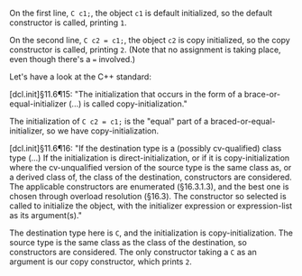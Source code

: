 On the first line, `C c1;`, the object `c1` is default initialized, so the default constructor is called, printing `1`.

On the second line,  `C c2 = c1;`, the object `c2` is copy initialized, so the copy constructor is called, printing `2`. (Note that no assignment is taking place, even though there's a `=` involved.)

Let's have a look at the C++ standard:

[dcl.init]§11.6¶15:
"The initialization that occurs in the form of a brace-or-equal-initializer (...) is called copy-initialization."

The initialization of `C c2 = c1;` is the "equal" part of a braced-or-equal-initializer, so we have copy-initialization.

[dcl.init]§11.6¶16:
"If the destination type is a (possibly cv-qualified) class type (...) If the initialization is direct-initialization, or if it is copy-initialization where the cv-unqualified version of the source type is the same class as, or a derived class of, the class of the destination, constructors are considered. The applicable constructors are enumerated (§16.3.1.3), and the best one is chosen through overload resolution (§16.3). The constructor so selected is called to initialize the object, with the initializer expression or expression-list as its argument(s)."

The destination type here is `C`, and the initialization is copy-initialization. The source type is the same class as the class of the destination, so constructors are considered. The only constructor taking a `C` as an argument is our copy constructor, which prints `2`.
